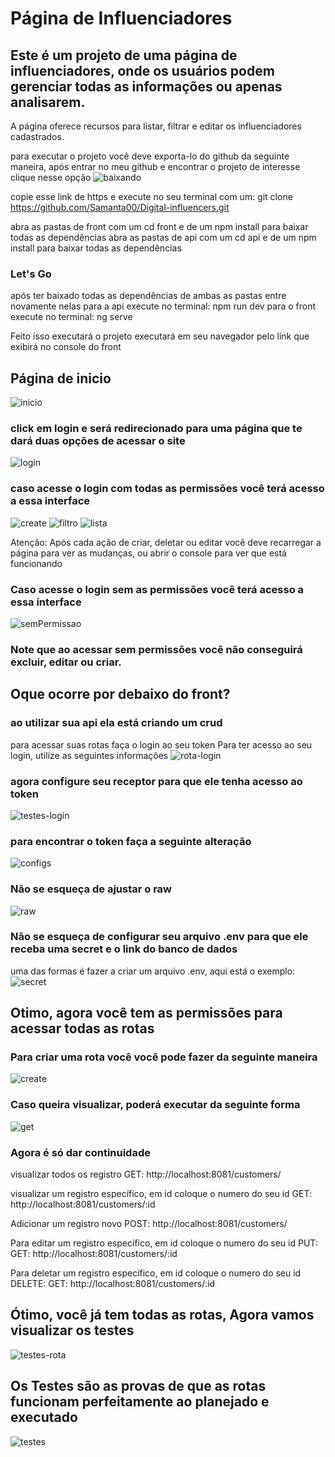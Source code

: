 # Página de Influenciadores
## Este é um projeto de uma página de influenciadores, onde os usuários podem gerenciar todas as informações ou apenas analisarem.

A página oferece recursos para listar, filtrar e editar os influenciadores cadastrados.

para executar o projeto você deve exporta-lo do github da seguinte maneira, após entrar no meu github e encontrar o projeto de interesse clique nesse opção
![baixando](https://github.com/Samanta00/Digital-influencers/assets/80990432/c8e8d296-bedf-4f82-ab8b-3aebab032bea)

copie esse link de https e execute no seu terminal com um:
git clone https://github.com/Samanta00/Digital-influencers.git

abra as pastas de front com um cd front e de um npm install para baixar todas as dependências
abra as pastas de api com um cd api e de um npm install para baixar todas as dependências

### Let's Go

após ter baixado todas as dependências de ambas as pastas entre novamente nelas
para a api execute no terminal: npm run dev
para o front execute no terminal: ng serve

Feito isso executará o projeto executará em seu navegador pelo link que exibirá no console do front
## Página de inicio
![inicio](https://github.com/Samanta00/Digital-influencers/assets/80990432/f04fd61b-685f-4f19-9662-bca8e3df5b39)
 
### click em login e será redirecionado para uma página que te dará duas opções de acessar o site
![login](https://github.com/Samanta00/Digital-influencers/assets/80990432/97a5e1f7-729d-40f2-9e5f-6581500e8b81)

### caso acesse o login com todas as permissões você terá acesso a essa interface 
![create](https://github.com/Samanta00/Digital-influencers/assets/80990432/b6663472-a533-4832-9bc5-99128f0eae6e)
![filtro](https://github.com/Samanta00/Digital-influencers/assets/80990432/8b84955d-b774-4c87-9c37-8385c291c85c)
![lista](https://github.com/Samanta00/Digital-influencers/assets/80990432/b18afcd9-dc98-40c0-a9b3-783e04a0e00c)

Atenção: Após cada ação de criar, deletar ou editar você deve recarregar a página para ver as mudanças, ou abrir o console para ver que está funcionando

### Caso acesse o login sem as permissões você terá acesso a essa interface
![semPermissao](https://github.com/Samanta00/Digital-influencers/assets/80990432/1b89f199-2cca-4bbf-9548-7633a878e7a6)

### Note que ao acessar sem permissões você não conseguirá excluir, editar ou criar.

## Oque ocorre por debaixo do front?

### ao utilizar sua api ela está criando um crud
para acessar suas rotas faça o login ao seu token
Para ter acesso ao seu login, utilize as seguintes informações
![rota-login](https://github.com/Samanta00/Digital-influencers/assets/80990432/0081773b-d745-448d-a014-9d9423d8c907)

### agora configure seu receptor para que ele tenha acesso ao token
![testes-login](https://github.com/Samanta00/Digital-influencers/assets/80990432/b5a2a7bc-d349-4995-9295-b36690486cb6)

### para encontrar o token faça a seguinte alteração
![configs](https://github.com/Samanta00/Digital-influencers/assets/80990432/3229b8c3-c43b-4532-b2c9-7b5834163337)

### Não se esqueça de ajustar o raw
![raw](https://github.com/Samanta00/Digital-influencers/assets/80990432/70aa49a5-e91f-4e65-9f81-38fca66364a7)


### Não se esqueça de configurar seu arquivo .env para que ele receba uma secret e o link do banco de dados
uma das formas é fazer a criar um arquivo .env, aqui está o exemplo:
![secret](https://github.com/Samanta00/Digital-influencers/assets/80990432/92a7a3a4-68a7-4859-9378-3aaf9ff6a1cb)


 ## Otimo, agora você tem as permissões para acessar todas as rotas
### Para criar uma rota você você pode fazer da seguinte maneira
![create](https://github.com/Samanta00/Digital-influencers/assets/80990432/c3e45ba3-9538-4a96-8e5c-ad54ac542d54)
### Caso queira visualizar, poderá executar da seguinte forma
![get](https://github.com/Samanta00/Digital-influencers/assets/80990432/5f8f721b-dcf2-4846-bd75-c83db0e09ce4)
 
### Agora é só dar continuidade
visualizar todos os registro
GET: http://localhost:8081/customers/

visualizar um registro específico, em id coloque o numero do seu id 
GET: http://localhost:8081/customers/:id


Adicionar um registro novo
POST: http://localhost:8081/customers/

Para editar um registro específico, em id coloque o numero do seu id
PUT: GET: http://localhost:8081/customers/:id

Para deletar um registro específico, em id coloque o numero do seu id
DELETE: GET: http://localhost:8081/customers/:id

 ## Ótimo, você já tem todas as rotas, Agora vamos visualizar os testes
![testes-rota](https://github.com/Samanta00/Digital-influencers/assets/80990432/551221a9-9f2d-4911-bcc5-da26c9faf83a)

## Os Testes são as provas de que as rotas funcionam perfeitamente ao planejado e executado
![testes](https://github.com/Samanta00/Digital-influencers/assets/80990432/0d1b3898-f42a-431a-9ec6-fd258b398da8)


